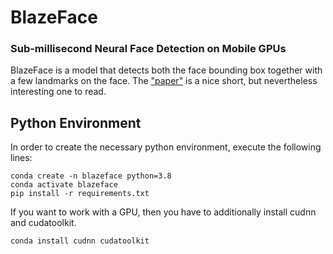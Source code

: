 # BlazeFace
### Sub-millisecond Neural Face Detection on Mobile GPUs

BlazeFace is a model that detects both the face bounding box together with a few
landmarks on the face. The <a href="https://arxiv.org/pdf/1907.05047.pdf">"paper"</a> 
is a nice short, but nevertheless interesting one to read.


## Python Environment
In order to create the necessary python environment, execute the following lines:
```shell
conda create -n blazeface python=3.8
conda activate blazeface
pip install -r requirements.txt
```
If you want to work with a GPU, then you have to additionally install cudnn and cudatoolkit.
```shell
conda install cudnn cudatoolkit
```

